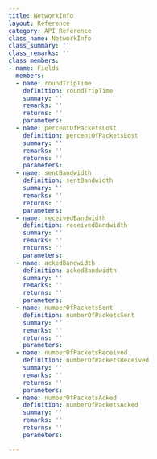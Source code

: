 ```yaml
---
title: NetworkInfo
layout: Reference
category: API Reference
class_name: NetworkInfo
class_summary: ''
class_remarks: ''
class_members:
- name: Fields
  members:
  - name: roundTripTime
    definition: roundTripTime
    summary: ''
    remarks: ''
    returns: ''
    parameters: 
  - name: percentOfPacketsLost
    definition: percentOfPacketsLost
    summary: ''
    remarks: ''
    returns: ''
    parameters: 
  - name: sentBandwidth
    definition: sentBandwidth
    summary: ''
    remarks: ''
    returns: ''
    parameters: 
  - name: receivedBandwidth
    definition: receivedBandwidth
    summary: ''
    remarks: ''
    returns: ''
    parameters: 
  - name: ackedBandwidth
    definition: ackedBandwidth
    summary: ''
    remarks: ''
    returns: ''
    parameters: 
  - name: numberOfPacketsSent
    definition: numberOfPacketsSent
    summary: ''
    remarks: ''
    returns: ''
    parameters: 
  - name: numberOfPacketsReceived
    definition: numberOfPacketsReceived
    summary: ''
    remarks: ''
    returns: ''
    parameters: 
  - name: numberOfPacketsAcked
    definition: numberOfPacketsAcked
    summary: ''
    remarks: ''
    returns: ''
    parameters: 

---
```

